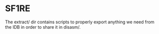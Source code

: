 SF1RE
=====

The extract/ dir contains scripts to properly export anything we need from the IDB in order to share it in disasm/.
